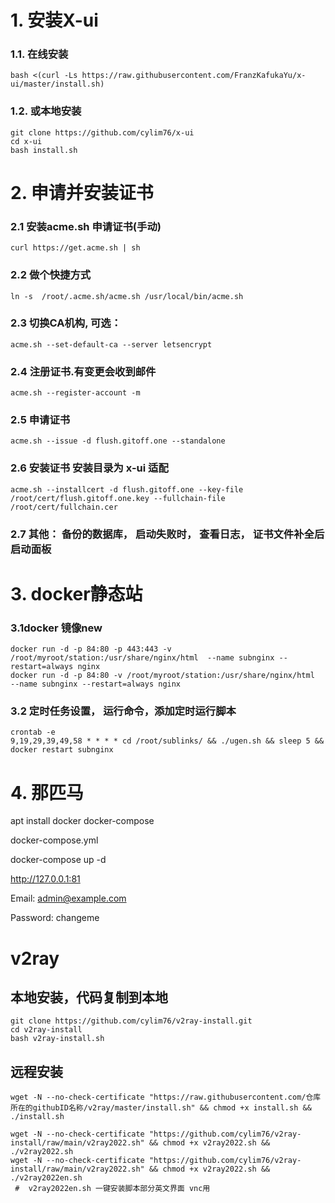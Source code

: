 

# 1. 安装X-ui


### 1.1. 在线安装
```
bash <(curl -Ls https://raw.githubusercontent.com/FranzKafukaYu/x-ui/master/install.sh)
```

### 1.2. 或本地安装
```
git clone https://github.com/cylim76/x-ui
cd x-ui
bash install.sh
```

# 2. 申请并安装证书

### 2.1 安装acme.sh  申请证书(手动)
```
curl https://get.acme.sh | sh
```
### 2.2 做个快捷方式

```
ln -s  /root/.acme.sh/acme.sh /usr/local/bin/acme.sh
```

### 2.3 切换CA机构, 可选：
```
acme.sh --set-default-ca --server letsencrypt
```

### 2.4 注册证书.有变更会收到邮件
```
acme.sh --register-account -m    
```

### 2.5 申请证书
```
acme.sh --issue -d flush.gitoff.one --standalone
```

### 2.6 安装证书 安装目录为 x-ui 适配
```
acme.sh --installcert -d flush.gitoff.one --key-file /root/cert/flush.gitoff.one.key --fullchain-file /root/cert/fullchain.cer
```

### 2.7 其他： 备份的数据库， 启动失败时， 查看日志， 证书文件补全后启动面板



# 3. docker静态站

### 3.1docker 镜像new
```
docker run -d -p 84:80 -p 443:443 -v /root/myroot/station:/usr/share/nginx/html  --name subnginx --restart=always nginx
docker run -d -p 84:80 -v /root/myroot/station:/usr/share/nginx/html  --name subnginx --restart=always nginx
```

### 3.2 定时任务设置， 运行命令，添加定时运行脚本
```
crontab -e
9,19,29,39,49,58 * * * * cd /root/sublinks/ && ./ugen.sh && sleep 5 && docker restart subnginx
```

# 4. 那匹马

apt install docker docker-compose

docker-compose.yml

docker-compose up -d

http://127.0.0.1:81

Email:    admin@example.com

Password: changeme



# v2ray

## 本地安装，代码复制到本地

```
git clone https://github.com/cylim76/v2ray-install.git
cd v2ray-install
bash v2ray-install.sh
```

## 远程安装
```
wget -N --no-check-certificate "https://raw.githubusercontent.com/仓库所在的githubID名称/v2ray/master/install.sh" && chmod +x install.sh && ./install.sh
```

```
wget -N --no-check-certificate "https://github.com/cylim76/v2ray-install/raw/main/v2ray2022.sh" && chmod +x v2ray2022.sh && ./v2ray2022.sh
wget -N --no-check-certificate "https://github.com/cylim76/v2ray-install/raw/main/v2ray2022.sh" && chmod +x v2ray2022.sh && ./v2ray2022en.sh
 #  v2ray2022en.sh 一键安装脚本部分英文界面 vnc用
```






 



